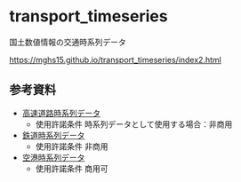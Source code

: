 # transport_timeseries
国土数値情報の交通時系列データ

https://mghs15.github.io/transport_timeseries/index2.html

## 参考資料
* [高速道路時系列データ](https://nlftp.mlit.go.jp/ksj/gml/datalist/KsjTmplt-N06-v1_2.html)
  * 使用許諾条件 時系列データとして使用する場合：非商用
* [鉄道時系列データ](https://nlftp.mlit.go.jp/ksj/gml/datalist/KsjTmplt-N05-v1_3.html)
  * 使用許諾条件 非商用
* [空港時系列データ](https://nlftp.mlit.go.jp/ksj/gml/datalist/KsjTmplt-N08-v2_0.html) 
  * 使用許諾条件 商用可


